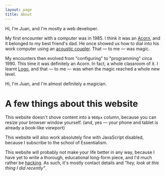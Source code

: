 ```yaml
---
layout: page
title: About
---
```


Hi, I'm Juan, and I'm mostly a web developer.

My first encounter with a computer was in 1985. I think it was an [Acorn](https://en.wikipedia.org/wiki/Acorn_Computers), and it belonged to my best friend's dad. He once showed us how to dial into his work computer using an [acoustic coupler](https://en.wikipedia.org/wiki/Acoustic_coupler). That &mdash; to me &mdash; was magic.

My encounters then evolved from "configuring" to "programming" circa 1990. This time it was definitely an Acorn. In fact, a whole classroom of it. I learnt [Logo](https://en.wikipedia.org/wiki/Logo_(programming_language)), and that &mdash; to me &mdash; was when the magic reached a whole new level.

Hi, I'm Juan, and I'm almost definitely a magician.

# A few things about this website

This website doesn't shove content into a `960px` column, because you can resize your browser window yourself. (and, yes &mdash; your phone and tablet is already a book-like viewport)

This website will also work absolutely fine with JavaScript disabled, because I subscribe to the school of Essentialism.

This website will probably not make your life better in any way, because I have yet to write a thorough, educational long-form piece, and I'd much rather be [hacking](/projects). As such, it's mostly contact details and *"hey, look at this thing I did recently"*.

